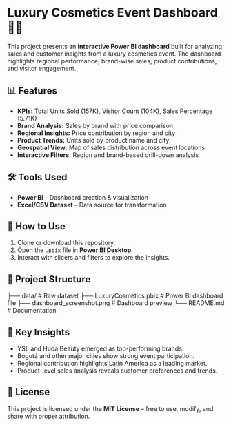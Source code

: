 # Luxury Cosmetics Event Dashboard 💄✨  

This project presents an **interactive Power BI dashboard** built for analyzing sales and customer insights from a luxury cosmetics event. The dashboard highlights regional performance, brand-wise sales, product contributions, and visitor engagement.  

## 📊 Features  
- **KPIs:** Total Units Sold (157K), Visitor Count (104K), Sales Percentage (5.71K)  
- **Brand Analysis:** Sales by brand with price comparison  
- **Regional Insights:** Price contribution by region and city  
- **Product Trends:** Units sold by product name and city  
- **Geospatial View:** Map of sales distribution across event locations  
- **Interactive Filters:** Region and brand-based drill-down analysis  

## 🛠️ Tools Used  
- **Power BI** – Dashboard creation & visualization  
- **Excel/CSV Dataset** – Data source for transformation  

## 🚀 How to Use  
1. Clone or download this repository.  
2. Open the `.pbix` file in **Power BI Desktop**.  
3. Interact with slicers and filters to explore the insights.  

## 📂 Project Structure  
├── data/ # Raw dataset 
├── LuxuryCosmetics.pbix # Power BI dashboard file
├── dashboard_screenshot.png # Dashboard preview
└── README.md # Documentation

## 📌 Key Insights  
- YSL and Huda Beauty emerged as top-performing brands.  
- Bogotá and other major cities show strong event participation.  
- Regional contribution highlights Latin America as a leading market.  
- Product-level sales analysis reveals customer preferences and trends.  

## 📜 License  
This project is licensed under the **MIT License** – free to use, modify, and share with proper attribution.  
